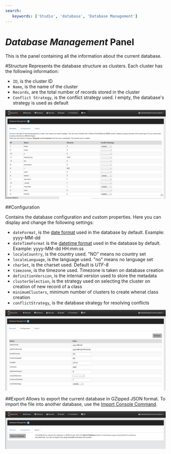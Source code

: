 ```yaml
---
search:
   keywords: ['Studio', 'database', 'Database Management']
---
```


# _Database Management_ Panel
This is the panel containing all the information about the current database.

#Structure
Represents the database structure as clusters. Each cluster has the following information:
- `ID`, is the cluster ID
- `Name`, is the name of the cluster
- `Records`, are the total number of records stored in the cluster
- `Conflict Strategy`, is the conflict strategy used. I empty, the database's strategy is used as default

![Structure](../../images/structure.png)

##Configuration

Contains the database configuration and custom properties. Here you can display and change the following settings:
- `dateFormat`, is the [date format](/general/Managing-Dates.md) used in the database by default. Example: yyyy-MM-dd
- `dateTimeFormat` is the [datetime format](/general/Managing-Dates.md) used in the database by default. Example: yyyy-MM-dd HH:mm:ss
- `localeCountry`, is the country used. "NO" means no country set
- `localeLanguage`, is the language used. "no" means no language set
- `charSet`,	is the charset used. Default is *UTF-8*
- `timezone`, is the timezone used. Timezone is taken on database creation
- `definitionVersion`, is the internal version used to store the metadata	
- `clusterSelection`, is the strategy used on selecting the cluster on creation of new record of a class
- `minimumClusters`, minimum number of clusters to create whenat class creation
- `conflictStrategy`, is the database strategy for resolving conflicts

![Configuration](/images/configuration.png)

##Export
Allows to export the current database in GZipped JSON format. To import the file into another database, use the [Import Console Command](/console/Console-Command-Import.md).

![Export](../../images/import-export.png)
